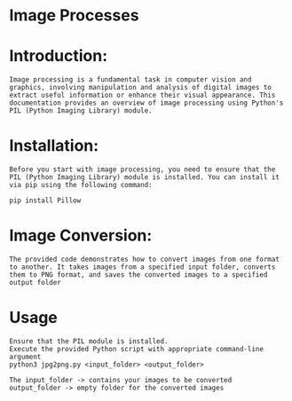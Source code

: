 # Image Processes

# Introduction:

    Image processing is a fundamental task in computer vision and graphics, involving manipulation and analysis of digital images to extract useful information or enhance their visual appearance. This documentation provides an overview of image processing using Python's PIL (Python Imaging Library) module.

# Installation:

    Before you start with image processing, you need to ensure that the PIL (Python Imaging Library) module is installed. You can install it via pip using the following command:

`pip install Pillow`

# Image Conversion:

    The provided code demonstrates how to convert images from one format to another. It takes images from a specified input folder, converts them to PNG format, and saves the converted images to a specified output folder

# Usage

    Ensure that the PIL module is installed.
    Execute the provided Python script with appropriate command-line argument
    python3 jpg2png.py <input_folder> <output_folder>

    The input_folder -> contains your images to be converted
    output_folder -> empty folder for the converted images
